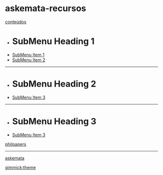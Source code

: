 # askemata-recursos


[conteúdos]()

  * # SubMenu Heading 1
  * [SubMenu Item 1](subitem1.md)
  * [SubMenu Item 2](subitem2.md)
  - - - -
  * # SubMenu Heading 2
  * [SubMenu Item 3](subitem3.md)
  - - - -
  * # SubMenu Heading 3
  * [SubMenu Item 3](subitem3.md)


[philpapers](https://philpeople.org/profiles/marcio-miotto)
- - - -
[askemata](https://askemata.github.io)


[gimmick:theme](readable)
